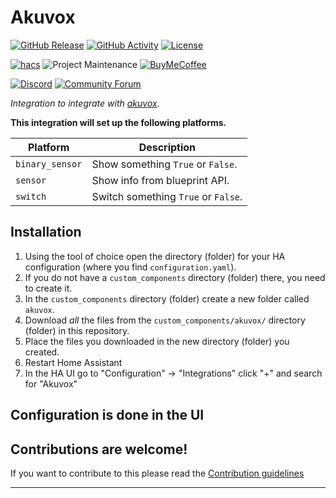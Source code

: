 # Akuvox

[![GitHub Release][releases-shield]][releases]
[![GitHub Activity][commits-shield]][commits]
[![License][license-shield]](LICENSE)

[![hacs][hacsbadge]][hacs]
![Project Maintenance][maintenance-shield]
[![BuyMeCoffee][buymecoffeebadge]][buymecoffee]

[![Discord][discord-shield]][discord]
[![Community Forum][forum-shield]][forum]

_Integration to integrate with [akuvox][akuvox]._

**This integration will set up the following platforms.**

| Platform        | Description                         |
| --------------- | ----------------------------------- |
| `binary_sensor` | Show something `True` or `False`.   |
| `sensor`        | Show info from blueprint API.       |
| `switch`        | Switch something `True` or `False`. |

## Installation

1. Using the tool of choice open the directory (folder) for your HA configuration (where you find `configuration.yaml`).
1. If you do not have a `custom_components` directory (folder) there, you need to create it.
1. In the `custom_components` directory (folder) create a new folder called `akuvox`.
1. Download _all_ the files from the `custom_components/akuvox/` directory (folder) in this repository.
1. Place the files you downloaded in the new directory (folder) you created.
1. Restart Home Assistant
1. In the HA UI go to "Configuration" -> "Integrations" click "+" and search for "Akuvox"

## Configuration is done in the UI

<!---->

## Contributions are welcome!

If you want to contribute to this please read the [Contribution guidelines](CONTRIBUTING.md)

---

[akuvox]: https://github.com/jul-sh/akuvox
[buymecoffee]: https://www.buymeacoffee.com/jul-sh
[buymecoffeebadge]: https://img.shields.io/badge/buy%20me%20a%20coffee-donate-yellow.svg?style=for-the-badge
[commits-shield]: https://img.shields.io/github/commit-activity/y/jul-sh/akuvox.svg?style=for-the-badge
[commits]: https://github.com/jul-sh/akuvox/commits/main
[hacs]: https://github.com/hacs/integration
[hacsbadge]: https://img.shields.io/badge/HACS-Custom-orange.svg?style=for-the-badge
[discord]: https://discord.gg/Qa5fW2R
[discord-shield]: https://img.shields.io/discord/330944238910963714.svg?style=for-the-badge
[exampleimg]: example.png
[forum-shield]: https://img.shields.io/badge/community-forum-brightgreen.svg?style=for-the-badge
[forum]: https://community.home-assistant.io/
[license-shield]: https://img.shields.io/github/license/jul-sh/akuvox.svg?style=for-the-badge
[maintenance-shield]: https://img.shields.io/badge/maintainer-Nimrod%20Dolev%20%40ludeeus-blue.svg?style=for-the-badge
[releases-shield]: https://img.shields.io/github/release/jul-sh/akuvox.svg?style=for-the-badge
[releases]: https://github.com/jul-sh/akuvox/releases
